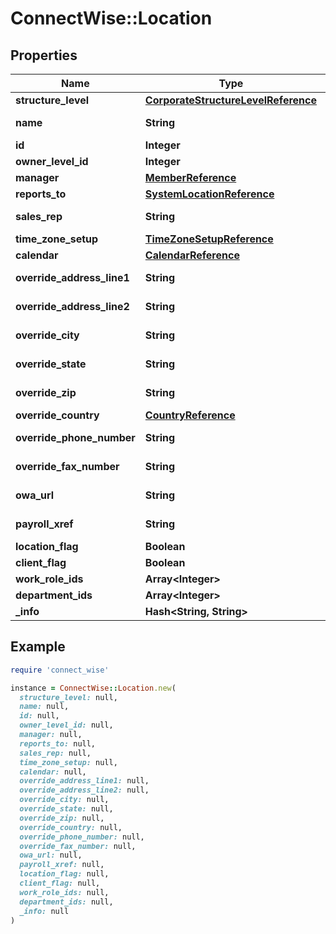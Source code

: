 # ConnectWise::Location

## Properties

| Name | Type | Description | Notes |
| ---- | ---- | ----------- | ----- |
| **structure_level** | [**CorporateStructureLevelReference**](CorporateStructureLevelReference.md) |  |  |
| **name** | **String** |  Max length: 50; |  |
| **id** | **Integer** |  | [optional] |
| **owner_level_id** | **Integer** |  | [optional] |
| **manager** | [**MemberReference**](MemberReference.md) |  | [optional] |
| **reports_to** | [**SystemLocationReference**](SystemLocationReference.md) |  | [optional] |
| **sales_rep** | **String** |  Max length: 50; | [optional] |
| **time_zone_setup** | [**TimeZoneSetupReference**](TimeZoneSetupReference.md) |  | [optional] |
| **calendar** | [**CalendarReference**](CalendarReference.md) |  | [optional] |
| **override_address_line1** | **String** |  Max length: 50; | [optional] |
| **override_address_line2** | **String** |  Max length: 50; | [optional] |
| **override_city** | **String** |  Max length: 50; | [optional] |
| **override_state** | **String** |  Max length: 50; | [optional] |
| **override_zip** | **String** |  Max length: 12; | [optional] |
| **override_country** | [**CountryReference**](CountryReference.md) |  | [optional] |
| **override_phone_number** | **String** |  Max length: 15; | [optional] |
| **override_fax_number** | **String** |  Max length: 15; | [optional] |
| **owa_url** | **String** |  Max length: 100; | [optional] |
| **payroll_xref** | **String** |  Max length: 10; | [optional] |
| **location_flag** | **Boolean** |  | [optional] |
| **client_flag** | **Boolean** |  | [optional] |
| **work_role_ids** | **Array&lt;Integer&gt;** |  | [optional] |
| **department_ids** | **Array&lt;Integer&gt;** |  | [optional] |
| **_info** | **Hash&lt;String, String&gt;** |  | [optional] |

## Example

```ruby
require 'connect_wise'

instance = ConnectWise::Location.new(
  structure_level: null,
  name: null,
  id: null,
  owner_level_id: null,
  manager: null,
  reports_to: null,
  sales_rep: null,
  time_zone_setup: null,
  calendar: null,
  override_address_line1: null,
  override_address_line2: null,
  override_city: null,
  override_state: null,
  override_zip: null,
  override_country: null,
  override_phone_number: null,
  override_fax_number: null,
  owa_url: null,
  payroll_xref: null,
  location_flag: null,
  client_flag: null,
  work_role_ids: null,
  department_ids: null,
  _info: null
)
```

